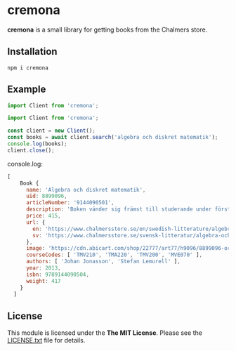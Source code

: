 # cremona #
**cremona** is a small library for getting books from the Chalmers store.

## Installation ##
```
npm i cremona
```


## Example ##
```javascript
import Client from 'cremona';

import Client from 'cremona';

const client = new Client();
const books = await client.search('algebra och diskret matematik');
console.log(books);
client.close();
```
console.log:
```javascript
[
    Book {
      name: 'Algebra och diskret matematik',
      uid: 8899096,
      articleNumber: '9144090501',
      description: 'Boken vänder sig främst till studerande under första året på universitet eller teknisk högskola. Den är i första hand avsedd som kursbok till en inledande kurs i matematik i allmänhet och diskret matematik i synnerhet.  Materialet presenteras i den ordning som teorin byggs upp och på ett sådant sätt att inga logiska luckor uppstår. Stor vikt läggs vid att introducera läsaren till matematiskt tänkande och bevisföring.',
      price: 415,
      url: {
        en: 'https://www.chalmersstore.se/en/swedish-litterature/algebra-och-diskret-matematik.html',
        sv: 'https://www.chalmersstore.se/svensk-litteratur/algebra-och-diskret-matematik.html'
      },
      image: 'https://cdn.abicart.com/shop/22777/art77/h9096/8899096-origpic-4b50c1.jpg',
      courseCodes: [ 'TMV210', 'TMA220', 'TMV200', 'MVE070' ],
      authors: [ 'Johan Jonasson', 'Stefan Lemurell' ],
      year: 2013,
      isbn: 9789144090504,
      weight: 417
    }
  ]
  ```


## License ##
This module is licensed under the **The MIT License**. Please see the [LICENSE.txt](LICENSE.txt) file for details.